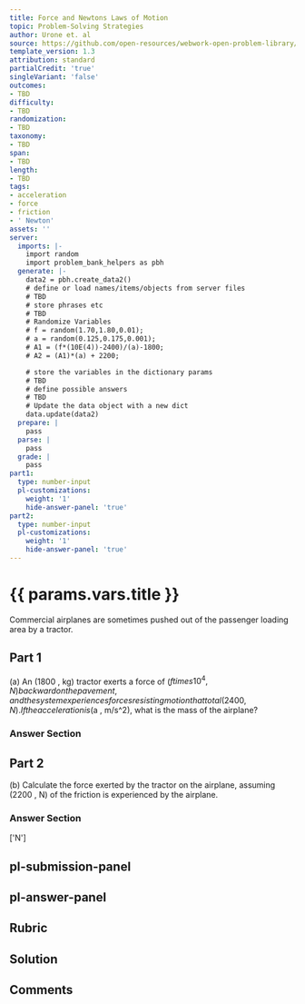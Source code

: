 ```yaml
---
title: Force and Newtons Laws of Motion
topic: Problem-Solving Strategies
author: Urone et. al
source: https://github.com/open-resources/webwork-open-problem-library/tree/master/Contrib/BrockPhysics/College_Physics_Urone/4.Dynamics_Force_and_Newtons_Laws_of_Motion/Problem_Solving_Strategies/NU_U17-04-06-006.pg
template_version: 1.3
attribution: standard
partialCredit: 'true'
singleVariant: 'false'
outcomes:
- TBD
difficulty:
- TBD
randomization:
- TBD
taxonomy:
- TBD
span:
- TBD
length:
- TBD
tags:
- acceleration
- force
- friction
- ' Newton'
assets: ''
server:
  imports: |-
    import random
    import problem_bank_helpers as pbh
  generate: |-
    data2 = pbh.create_data2()
    # define or load names/items/objects from server files
    # TBD
    # store phrases etc
    # TBD
    # Randomize Variables
    # f = random(1.70,1.80,0.01);
    # a = random(0.125,0.175,0.001);
    # A1 = (f*(10E(4))-2400)/(a)-1800;
    # A2 = (A1)*(a) + 2200;

    # store the variables in the dictionary params
    # TBD
    # define possible answers
    # TBD
    # Update the data object with a new dict
    data.update(data2)
  prepare: |
    pass
  parse: |
    pass
  grade: |
    pass
part1:
  type: number-input
  pl-customizations:
    weight: '1'
    hide-answer-panel: 'true'
part2:
  type: number-input
  pl-customizations:
    weight: '1'
    hide-answer-panel: 'true'
---
```


# {{ params.vars.title }} 


Commercial airplanes are sometimes pushed out of the passenger loading area by a tractor.

## Part 1 
(a) An (1800 , kg) tractor exerts a force of ($f times 10^4 , N) backward on the pavement, and the system experiences forces resisting motion that total (2400 , N). If the acceleration is ($a , m/s^2), what is the mass of the airplane? 


 ### Answer Section

## Part 2 
(b) Calculate the force exerted by the tractor on the airplane, assuming (2200 , N) of the friction is experienced by the airplane. 


 ### Answer Section
['N']

## pl-submission-panel 


## pl-answer-panel 


## Rubric 


## Solution 


## Comments 


